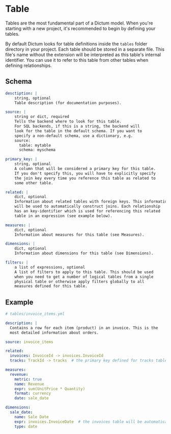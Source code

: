 # Table

Tables are the most fundamental part of a Dictum model. When you're starting
with a new project, it's recommended to begin by defining your tables.

By default Dictum looks for table definitions inside the `tables`
folder directory in your project. Each table should be stored in a
separate file. This file's name without the extension will be interpreted
as this table's internal identifier. You can use it to refer to this table
from other tables when defining relationships.

## Schema

```yaml
desctiption: |
    string, optional
    Table description (for documentation purposes).

source: |
    string or dict, required
    Tells the backend where to look for this table.
    For SQL backends, if this is a string, the backend will
    look for the table in the default schema. If you want to
    specify a non-default schema, use a dictionary, e.g.
    source:
      table: mytable
      schema: myschema

primary_key: |
    string, optional
    A column that will be considered a primary key for this table.
    If you don't specify this, you will have to explicitly specify
    the join key every time you reference this table as related to
    some other table.

related: |
    dict, optional
    Information about related tables with foreign keys. This information
    will be used to automatically construct joins. Each relationship
    has an key-identifier which is used for referencing this related
    table in an expression (see example below).

measures: |
    dict, optional
    Information about measures for this table (see Measures).

dimensions: |
    dict, optional
    Information about dimensions for this table (see Dimensions).

filters: |
    a list of expressions, optional
    A list of filters to apply to this table. This should be used
    when you need to get a number of logical tables from a single
    physical table or otherwise apply filters globally to all
    measures defined for this table.
```

## Example

```yaml
# tables/invoice_items.yml

description: |
  Contains a row for each item (product) in an invoice. This is the
  most detailed information about orders.

source: invoice_items

related:
  invoices: InvoiceId -> invoices.InvoiceId
  tracks: TrackId -> tracks  # the primary key defined for tracks table will be used as a join key

measures:
  revenue:
    metric: true
    name: Revenue
    expr: sum(UnitPrice * Quantity)
    format: currency
    date: sale_date

dimensions:
  sale_date:
    name: Sale Date
    expr: invoices.InvoiceDate  # the invoices table will be automatically joined when this dimension is requested
    type: date
```
